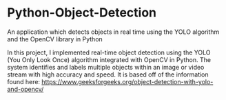 # Python-Object-Detection
An application which detects objects in real time using the YOLO algorithm and the OpenCV library in Python

In this project, I implemented real-time object detection using the YOLO (You Only Look Once) algorithm integrated with OpenCV in Python. The system identifies and labels multiple objects within an image or video stream with high accuracy and speed.
It is based off of the information found here: https://www.geeksforgeeks.org/object-detection-with-yolo-and-opencv/
